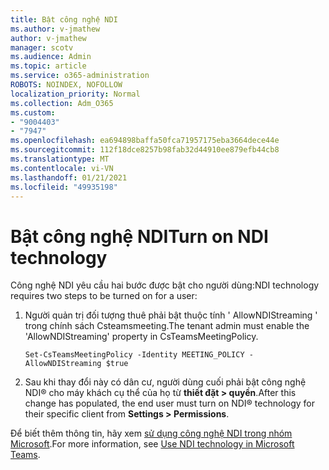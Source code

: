 ```yaml
---
title: Bật công nghệ NDI
ms.author: v-jmathew
author: v-jmathew
manager: scotv
ms.audience: Admin
ms.topic: article
ms.service: o365-administration
ROBOTS: NOINDEX, NOFOLLOW
localization_priority: Normal
ms.collection: Adm_O365
ms.custom:
- "9004403"
- "7947"
ms.openlocfilehash: ea694898baffa50fca71957175eba3664dece44e
ms.sourcegitcommit: 112f18dce8257b98fab32d44910ee879efb44cb8
ms.translationtype: MT
ms.contentlocale: vi-VN
ms.lasthandoff: 01/21/2021
ms.locfileid: "49935198"
---
```

# <a name="turn-on-ndi-technology"></a><span data-ttu-id="4dbcb-102">Bật công nghệ NDI</span><span class="sxs-lookup"><span data-stu-id="4dbcb-102">Turn on NDI technology</span></span>

<span data-ttu-id="4dbcb-103">Công nghệ NDI yêu cầu hai bước được bật cho người dùng:</span><span class="sxs-lookup"><span data-stu-id="4dbcb-103">NDI technology requires two steps to be turned on for a user:</span></span>

1. <span data-ttu-id="4dbcb-104">Người quản trị đối tượng thuê phải bật thuộc tính ' AllowNDIStreaming ' trong chính sách Csteamsmeeting.</span><span class="sxs-lookup"><span data-stu-id="4dbcb-104">The tenant admin must enable the 'AllowNDIStreaming' property in CsTeamsMeetingPolicy.</span></span>

    `Set-CsTeamsMeetingPolicy -Identity MEETING_POLICY -AllowNDIStreaming $true`

2. <span data-ttu-id="4dbcb-105">Sau khi thay đổi này có dân cư, người dùng cuối phải bật công nghệ NDI® cho máy khách cụ thể của họ từ **thiết đặt > quyền**.</span><span class="sxs-lookup"><span data-stu-id="4dbcb-105">After this change has populated, the end user must turn on NDI® technology for their specific client from **Settings > Permissions**.</span></span>

<span data-ttu-id="4dbcb-106">Để biết thêm thông tin, hãy xem [sử dụng công nghệ NDI trong nhóm Microsoft](https://docs.microsoft.com/microsoftteams/use-ndi-in-meetings).</span><span class="sxs-lookup"><span data-stu-id="4dbcb-106">For more information, see [Use NDI technology in Microsoft Teams](https://docs.microsoft.com/microsoftteams/use-ndi-in-meetings).</span></span>
